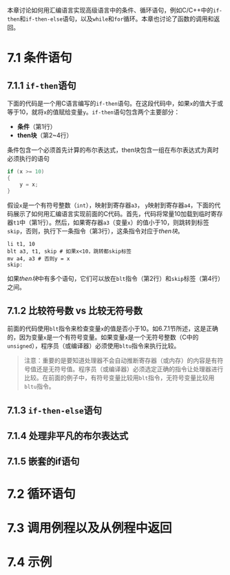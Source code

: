 本章讨论如何用汇编语言实现高级语言中的条件、循环语句，例如C/C++中的`if-then`和`if-then-else`语句，以及`while`和`for`循环。本章也讨论了函数的调用和返回。

# 7.1 条件语句

## 7.1.1 `if-then`语句

下面的代码是一个用C语言编写的`if-then`语句。在这段代码中，如果`x`的值大于或等于10，就将`x`的值赋给变量`y`。`if-then`语句包含两个主要部分：

* **条件**（第1行）
* **then块**（第2~4行）

条件包含一个必须首先计算的布尔表达式，then块包含一组在布尔表达式为真时必须执行的语句

```c
if (x >= 10)
{
    y = x;
}
```

假设`x`是一个有符号整数（`int`），映射到寄存器`a3`， `y`映射到寄存器`a4`，下面的代码展示了如何用汇编语言实现前面的C代码。首先，代码将常量10加载到临时寄存器`t1`中（第1行）。然后，如果寄存器`a3`（变量`x`）的值小于10，则跳转到标签`skip`，否则，执行下一条指令（第3行），这条指令对应于*then块*。

```assembly
li t1, 10
blt a3, t1, skip # 如果x<10，跳转都skip标签
mv a4, a3 # 否则y = x
skip:
```

如果*then块*中有多个语句，它们可以放在`blt`指令（第2行）和`skip`标签（第4行）之间。

## 7.1.2 比较符号数 vs 比较无符号数

前面的代码使用`blt`指令来检查变量`x`的值是否小于10。如6.7.1节所述，这是正确的，因为变量`x`是一个有符号变量。如果变量`x`是一个无符号整数（C中的`unsigned`），程序员（或编译器）必须使用`bltu`指令来执行比较。

> 注意：重要的是要知道处理器不会自动推断寄存器（或内存）的内容是有符号值还是无符号值。程序员（或编译器）必须选定正确的指令让处理器进行比较。在前面的例子中，有符号变量比较用`blt`指令，无符号变量比较用`bltu`指令。

## 7.1.3 `if-then-else`语句

## 7.1.4 处理非平凡的布尔表达式

## 7.1.5 嵌套的if语句

##  

# 7.2 循环语句

# 7.3 调用例程以及从例程中返回

# 7.4 示例
